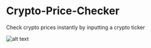 # Crypto-Price-Checker
Check crypto prices instantly by inputting a crypto ticker

![alt text](https://pics.mank.club/Hv5Zu.png)
